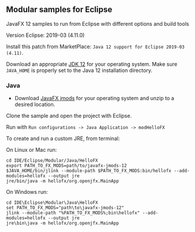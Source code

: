 ## Modular samples for Eclipse

JavaFX 12 samples to run from Eclipse with different options and build tools

Version Eclipse: 2019-03 (4.11.0)

Install this patch from MarketPlace: `Java 12 support for Eclipse 2019-03 (4.11)`.

Download an appropriate [JDK 12](https://jdk.java.net/12/) for your operating system. Make sure `JAVA_HOME` 
is properly set to the Java 12 installation directory. 

### Java

- Download [JavaFX jmods](https://gluonhq.com/products/javafx/) for your operating 
system and unzip to a desired location.

Clone the sample and open the project with Eclipse. 

Run with `Run configurations -> Java Application -> modHelloFX`

To create and run a custom JRE, from terminal:

On Linux or Mac run:

    cd IDE/Eclipse/Modular/Java/HelloFX
    export PATH_TO_FX_MODS=path/to/javafx-jmods-12
    $JAVA_HOME/bin/jlink --module-path $PATH_TO_FX_MODS:bin/hellofx --add-modules=hellofx --output jre
    jre/bin/java -m hellofx/org.openjfx.MainApp

On Windows run:

    cd IDE\Eclipse\Modular\Java\HelloFX
    set PATH_TO_FX_MODS="path\to\javafx-jmods-12"
    jlink --module-path "%PATH_TO_FX_MODS%;bin\hellofx" --add-modules=hellofx --output jre
    jre\bin\java -m hellofx/org.openjfx.MainApp
